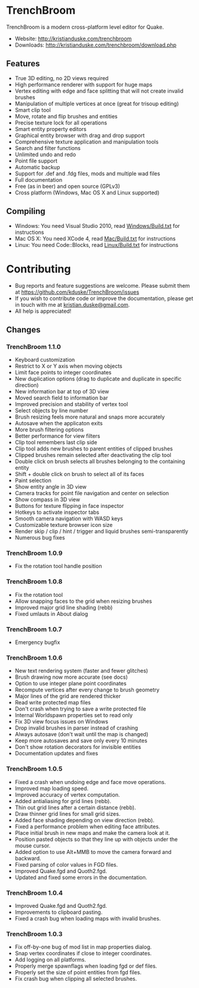 # TrenchBroom

TrenchBroom is a modern cross-platform level editor for Quake.

- Website:   http://kristianduske.com/trenchbroom
- Downloads: http://kristianduske.com/trenchbroom/download.php

## Features
- True 3D editing, no 2D views required
- High performance renderer with support for huge maps
- Vertex editing with edge and face splitting that will not create invalid brushes
- Manipulation of multiple vertices at once (great for trisoup editing)
- Smart clip tool
- Move, rotate and flip brushes and entities
- Precise texture lock for all operations
- Smart entity property editors
- Graphical entity browser with drag and drop support
- Comprehensive texture application and manipulation tools
- Search and filter functions
- Unlimited undo and redo
- Point file support
- Automatic backup
- Support for .def and .fdg files, mods and multiple wad files
- Full documentation
- Free (as in beer) and open source (GPLv3)
- Cross platform (Windows, Mac OS X and Linux supported)

## Compiling
- Windows: You need Visual Studio 2010, read [Windows/Build.txt](Windows/Build.txt) for instructions
- Mac OS X: You need XCode 4, read [Mac/Build.txt](Mac/Build.txt) for instructions
- Linux: You need Code::Blocks, read [Linux/Build.txt](Linux/Build.txt) for instructions

# Contributing
- Bug reports and feature suggestions are welcome. Please submit them at https://github.com/kduske/TrenchBroom/issues
- If you wish to contribute code or improve the documentation, please get in touch with me at kristian.duske@gmail.com.
- All help is appreciated!

## Changes
### TrenchBroom 1.1.0
- Keyboard customization
- Restrict to X or Y axis when moving objects
- Limit face points to integer coordinates
- New duplication options (drag to duplicate and duplicate in specific direction)
- New information bar at top of 3D view
- Moved search field to information bar
- Improved precision and stability of vertex tool
- Select objects by line number
- Brush resizing feels more natural and snaps more accurately
- Autosave when the applicaton exits
- More brush filtering options
- Better performance for view filters
- Clip tool remembers last clip side
- Clip tool adds new brushes to parent entities of clipped brushes
- Clipped brushes remain selected after deactivating the clip tool
- Double click on brush selects all brushes belonging to the containing entity
- Shift + double click on brush to select all of its faces
- Paint selection
- Show entity angle in 3D view
- Camera tracks for point file navigation and center on selection
- Show compass in 3D view
- Buttons for texture flipping in face inspector
- Hotkeys to activate inspector tabs
- Smooth camera navigation with WASD keys
- Customizable texture browser icon size
- Render skip / clip / hint / trigger and liquid brushes semi-transparently
- Numerous bug fixes

### TrenchBroom 1.0.9
- Fix the rotation tool handle position

### TrenchBroom 1.0.8
- Fix the rotation tool
- Allow snapping faces to the grid when resizing brushes
- Improved major grid line shading (rebb)
- Fixed umlauts in About dialog

### TrenchBroom 1.0.7
- Emergency bugfix

### TrenchBroom 1.0.6
- New text rendering system (faster and fewer glitches)
- Brush drawing now more accurate (see docs)
- Option to use integer plane point coordinates
- Recompute vertices after every change to brush geometry
- Major lines of the grid are rendered thicker
- Read write protected map files
- Don't crash when trying to save a write protected file
- Internal Worldspawn properties set to read only
- Fix 3D view focus issues on Windows
- Drop invalid brushes in parser instead of crashing
- Always autosave (don't wait until the map is changed)
- Keep more autosaves and save only every 10 minutes
- Don't show rotation decorators for invisible entities
- Documentation updates and fixes

### TrenchBroom 1.0.5
- Fixed a crash when undoing edge and face move operations.
- Improved map loading speed.
- Improved accuracy of vertex computation.
- Added antialiasing for grid lines (rebb).
- Thin out grid lines after a certain distance (rebb).
- Draw thinner grid lines for small grid sizes.
- Added face shading depending on view direction (rebb).
- Fixed a performance problem when editing face attributes.
- Place initial brush in new maps and make the camera look at it.
- Position pasted objects so that they line up with objects under the mouse cursor.
- Added option to use Alt+MMB to move the camera forward and backward.
- Fixed parsing of color values in FGD files.
- Improved Quake.fgd and Quoth2.fgd.
- Updated and fixed some errors in the documentation.

### TrenchBroom 1.0.4
- Improved Quake.fgd and Quoth2.fgd.
- Improvements to clipboard pasting.
- Fixed a crash bug when loading maps with invalid brushes.

### TrenchBroom 1.0.3
- Fix off-by-one bug of mod list in map properties dialog.
- Snap vertex coordinates if close to integer coordinates.
- Add logging on all platforms.
- Properly merge spawnflags when loading fgd or def files.
- Properly set the size of point entities from fgd files.
- Fix crash bug when clipping all selected brushes.
